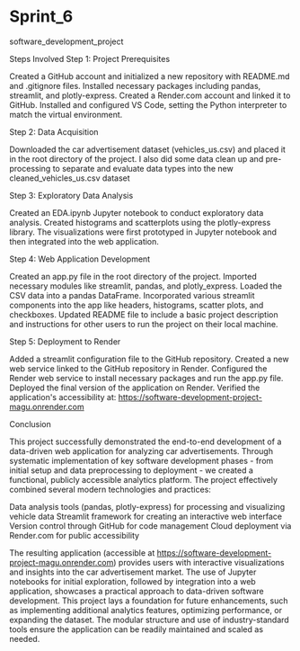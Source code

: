 # Sprint_6 

software_development_project

Steps Involved
Step 1: Project Prerequisites

Created a GitHub account and initialized a new repository with README.md and .gitignore files.
Installed necessary packages including pandas, streamlit, and plotly-express.
Created a Render.com account and linked it to GitHub.
Installed and configured VS Code, setting the Python interpreter to match the virtual environment.

Step 2: Data Acquisition

Downloaded the car advertisement dataset (vehicles_us.csv) and placed it in the root directory of the project.
I also did some data clean up and pre-processing to separate and evaluate data types into the new cleaned_vehicles_us.csv dataset

Step 3: Exploratory Data Analysis

Created an EDA.ipynb Jupyter notebook to conduct exploratory data analysis.
Created histograms and scatterplots using the plotly-express library.
The visualizations were first prototyped in Jupyter notebook and then integrated into the web application.

Step 4: Web Application Development

Created an app.py file in the root directory of the project.
Imported necessary modules like streamlit, pandas, and plotly_express.
Loaded the CSV data into a pandas DataFrame.
Incorporated various streamlit components into the app like headers, histograms, scatter plots, and checkboxes.
Updated README file to include a basic project description and instructions for other users to run the project on their local machine.

Step 5: Deployment to Render 

Added a streamlit configuration file to the GitHub repository.
Created a new web service linked to the GitHub repository in Render.
Configured the Render web service to install necessary packages and run the app.py file.
Deployed the final version of the application on Render.
Verified the application's accessibility at: https://software-development-project-magu.onrender.com

Conclusion

This project successfully demonstrated the end-to-end development of a data-driven web application for analyzing car advertisements. 
Through systematic implementation of key software development phases - from initial setup and data preprocessing to deployment - we created a functional, publicly accessible analytics platform.
The project effectively combined several modern technologies and practices:

Data analysis tools (pandas, plotly-express) for processing and visualizing vehicle data
Streamlit framework for creating an interactive web interface
Version control through GitHub for code management
Cloud deployment via Render.com for public accessibility

The resulting application (accessible at https://software-development-project-magu.onrender.com) provides users with interactive visualizations and insights into the car advertisement market. The use of Jupyter notebooks for initial exploration, followed by integration into a web application, showcases a practical approach to data-driven software development.
This project lays a foundation for future enhancements, such as implementing additional analytics features, optimizing performance, or expanding the dataset. The modular structure and use of industry-standard tools ensure the application can be readily maintained and scaled as needed.
